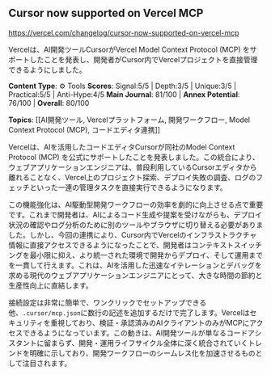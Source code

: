 ## Cursor now supported on Vercel MCP

https://vercel.com/changelog/cursor-now-supported-on-vercel-mcp

Vercelは、AI開発ツールCursorがVercel Model Context Protocol (MCP) をサポートしたことを発表し、開発者がCursor内でVercelプロジェクトを直接管理できるようにしました。

**Content Type**: ⚙️ Tools
**Scores**: Signal:5/5 | Depth:3/5 | Unique:3/5 | Practical:5/5 | Anti-Hype:4/5
**Main Journal**: 81/100 | **Annex Potential**: 76/100 | **Overall**: 80/100

**Topics**: [[AI開発ツール, Vercelプラットフォーム, 開発ワークフロー, Model Context Protocol (MCP), コードエディタ連携]]

Vercelは、AIを活用したコードエディタCursorが同社のModel Context Protocol (MCP) を公式にサポートしたことを発表しました。この統合により、ウェブアプリケーションエンジニアは、普段利用しているCursorエディタから離れることなく、Vercel上のプロジェクト探索、デプロイ失敗の調査、ログのフェッチといった一連の管理タスクを直接実行できるようになります。

この機能強化は、AI駆動型開発ワークフローの効率を劇的に向上させる点で重要です。これまで開発者は、AIによるコード生成や提案を受けながらも、デプロイ状況の確認やログ分析のために別のツールやブラウザに切り替える必要がありました。しかし、今回の連携により、Cursor内でVercelのインフラストラクチャ情報に直接アクセスできるようになったことで、開発者はコンテキストスイッチングを最小限に抑え、より統一された環境で開発からデプロイ、そして運用までを一貫して行えます。これは、AIを活用した迅速なイテレーションとデバッグを求める現代のウェブアプリケーションエンジニアにとって、大きな時間の節約と生産性向上に直結します。

接続設定は非常に簡単で、ワンクリックでセットアップできる他、`.cursor/mcp.json`に数行の記述を追加するだけで完了します。Vercelはセキュリティを重視しており、検証・承認済みのAIクライアントのみがMCPにアクセスできるようになっています。この動きは、AI開発ツールが単なるコードアシスタントに留まらず、開発・運用ライフサイクル全体に深く統合されていくトレンドを明確に示しており、開発ワークフローのシームレス化を加速させるものとして注目されます。